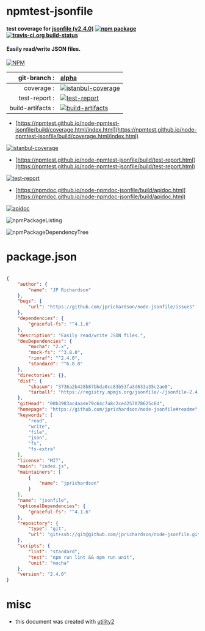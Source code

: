 # npmtest-jsonfile

#### test coverage for  [jsonfile (v2.4.0)](https://github.com/jprichardson/node-jsonfile#readme)  [![npm package](https://img.shields.io/npm/v/npmtest-jsonfile.svg?style=flat-square)](https://www.npmjs.org/package/npmtest-jsonfile) [![travis-ci.org build-status](https://api.travis-ci.org/npmtest/node-npmtest-jsonfile.svg)](https://travis-ci.org/npmtest/node-npmtest-jsonfile)

#### Easily read/write JSON files.

[![NPM](https://nodei.co/npm/jsonfile.png?downloads=true&downloadRank=true&stars=true)](https://www.npmjs.com/package/jsonfile)

| git-branch : | [alpha](https://github.com/npmtest/node-npmtest-jsonfile/tree/alpha)|
|--:|:--|
| coverage : | [![istanbul-coverage](https://npmtest.github.io/node-npmtest-jsonfile/build/coverage.badge.svg)](https://npmtest.github.io/node-npmtest-jsonfile/build/coverage.html/index.html)|
| test-report : | [![test-report](https://npmtest.github.io/node-npmtest-jsonfile/build/test-report.badge.svg)](https://npmtest.github.io/node-npmtest-jsonfile/build/test-report.html)|
| build-artifacts : | [![build-artifacts](https://npmtest.github.io/node-npmtest-jsonfile/glyphicons_144_folder_open.png)](https://github.com/npmtest/node-npmtest-jsonfile/tree/gh-pages/build)|

- [https://npmtest.github.io/node-npmtest-jsonfile/build/coverage.html/index.html](https://npmtest.github.io/node-npmtest-jsonfile/build/coverage.html/index.html)

[![istanbul-coverage](https://npmtest.github.io/node-npmtest-jsonfile/build/screenCapture.buildCi.browser.%252Ftmp%252Fbuild%252Fcoverage.lib.html.png)](https://npmtest.github.io/node-npmtest-jsonfile/build/coverage.html/index.html)

- [https://npmtest.github.io/node-npmtest-jsonfile/build/test-report.html](https://npmtest.github.io/node-npmtest-jsonfile/build/test-report.html)

[![test-report](https://npmtest.github.io/node-npmtest-jsonfile/build/screenCapture.buildCi.browser.%252Ftmp%252Fbuild%252Ftest-report.html.png)](https://npmtest.github.io/node-npmtest-jsonfile/build/test-report.html)

- [https://npmdoc.github.io/node-npmdoc-jsonfile/build/apidoc.html](https://npmdoc.github.io/node-npmdoc-jsonfile/build/apidoc.html)

[![apidoc](https://npmdoc.github.io/node-npmdoc-jsonfile/build/screenCapture.buildCi.browser.%252Ftmp%252Fbuild%252Fapidoc.html.png)](https://npmdoc.github.io/node-npmdoc-jsonfile/build/apidoc.html)

![npmPackageListing](https://npmtest.github.io/node-npmtest-jsonfile/build/screenCapture.npmPackageListing.svg)

![npmPackageDependencyTree](https://npmtest.github.io/node-npmtest-jsonfile/build/screenCapture.npmPackageDependencyTree.svg)



# package.json

```json

{
    "author": {
        "name": "JP Richardson"
    },
    "bugs": {
        "url": "https://github.com/jprichardson/node-jsonfile/issues"
    },
    "dependencies": {
        "graceful-fs": "^4.1.6"
    },
    "description": "Easily read/write JSON files.",
    "devDependencies": {
        "mocha": "2.x",
        "mock-fs": "^3.8.0",
        "rimraf": "^2.4.0",
        "standard": "^6.0.8"
    },
    "directories": {},
    "dist": {
        "shasum": "3736a2b428b87bbda0cc83b53fa3d633a35c2ae8",
        "tarball": "https://registry.npmjs.org/jsonfile/-/jsonfile-2.4.0.tgz"
    },
    "gitHead": "00b3983ac4aade79c64c7a8c2ced257078625c6d",
    "homepage": "https://github.com/jprichardson/node-jsonfile#readme",
    "keywords": [
        "read",
        "write",
        "file",
        "json",
        "fs",
        "fs-extra"
    ],
    "license": "MIT",
    "main": "index.js",
    "maintainers": [
        {
            "name": "jprichardson"
        }
    ],
    "name": "jsonfile",
    "optionalDependencies": {
        "graceful-fs": "^4.1.6"
    },
    "repository": {
        "type": "git",
        "url": "git+ssh://git@github.com/jprichardson/node-jsonfile.git"
    },
    "scripts": {
        "lint": "standard",
        "test": "npm run lint && npm run unit",
        "unit": "mocha"
    },
    "version": "2.4.0"
}
```



# misc
- this document was created with [utility2](https://github.com/kaizhu256/node-utility2)
